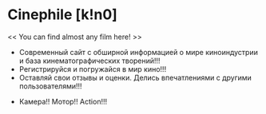   # Сinephile [k!n0]
<< You can find almost any film here! >>

- Современный сайт с обширной информацией о мире киноиндустрии и база кинематографических творений!!!
- Регистрируйся и погружайся в мир кино!!!
- Оставляй свои отзывы и оценки. Делись впечатлениями с другими пользователями!!!

* Камера!! Мотор!! Action!!!
